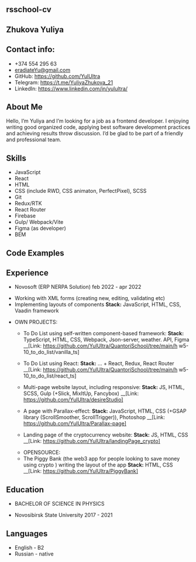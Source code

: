## rsschool-cv

## Zhukova Yuliya

## Contact info:

- +374 554 295 63
- eradiateYu@gmail.com
- GitHub: https://github.com/YulUltra
- Telegram: https://t.me/YuliyaZhukova_21
- LinkedIn: https://www.linkedin.com/in/yulultra/

## About Me

Hello, I’m Yuliya and I’m looking for a job as a frontend developer. I enjoying writing good organized code, applying best software development practices and achieving results throw discussion. I’d be glad to be part of a friendly and professional team.

## Skills

- JavaScript
- React
- HTML
- CSS (include RWD, CSS animaton, PerfectPixel), SCSS
- Git
- Redux/RTK
- React Router
- Firebase
- Gulp/ Webpack/Vite
- Figma (as developer)
- BEM

## Code Examples

## Experience

- Novosoft (ERP NERPA Solution)
  feb 2022 - apr 2022

* Working with XML forms (creating new, editing, validating etc)
* Implementing layouts of components
  **Stack:** JavaScript, HTML, CSS, Vaadin framework

- OWN PROJECTS:

  - To Do List using self-written component-based framework:
    **Stack:** TypeScript, HTML, CSS, Webpack, Json-server, weather. API, Figma
    \_\_[Link: https://github.com/YulUltra/QuantoriSchool/tree/main/h w5-10_to_do_list/vanilla_ts]

  - To Do List using React:
    **Stack:** ... + React, Redux, React Router
    \_\_[Link: https://github.com/YulUltra/QuantoriSchool/tree/main/h w5-10_to_do_list/react_ts]

  - Multi-page website layout, including responsive:
    **Stack:** JS, HTML, SCSS, Gulp (+Slick, MixItUp, Fancybox)
    \_\_[Link: https://github.com/YulUltra/desireStudio]

  - A page with Parallax-effect:
    **Stack:** JavaScript, HTML, CSS (+GSAP library (ScrollSmoother, ScrollTrigger)), Photoshop
    \_\_[Link: https://github.com/YulUltra/Parallax-page]

  - Landing page of the cryptocurrency website:
    **Stack:** JS, HTML, CSS
    \_\_[Link: https://github.com/YulUltra/landingPage_crypto]

  * OPENSOURCE:

  - The Piggy Bank (the web3 app for people looking to save
    money using crypto ) writing the layout of the app
    **Stack:** HTML, CSS
    \_\_[Link: https://github.com/YulUltra/PiggyBank]

## Education

- BACHELOR OF SCIENCE IN PHYSICS

* Novosibirsk State University
  2017 - 2021

## Languages

- English - B2
- Russian - native
